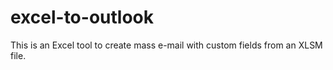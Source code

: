 # excel-to-outlook
This is an Excel tool to create mass e-mail with custom fields from an XLSM file.
